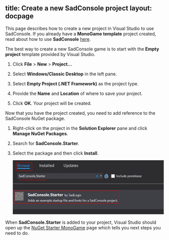 title: Create a new SadConsole project
layout: docpage
---


This page describes how to create a new project in Visual Studio to use SadConsole. If you already have a **MonoGame template** project created, read about how to use **SadConsole** [here](monogame-template.md).

The best way to create a new SadConsole game is to start with the **Empty project** template provided by Visual Studio.

1. Click **File** > **New** > **Project...**

2. Select **Windows/Classic Desktop** in the left pane.

3. Select **Empty Project (.NET Framework)** as the project type.

4. Provide the **Name** and **Location** of where to save your project.

5. Click **OK**. Your project will be created.

Now that you have the project created, you need to add reference to the SadConsole NuGet package.

1. Right-click on the project in the **Solution Explorer** pane and click **Manage NuGet Packages**.

2. Search for **SadConsole.Starter**.

3. Select the package and then click **Install**.

    ![nuget preview](images/part1-nuget.png)

When **SadConsole.Starter** is added to your project, Visual Studio should open up the [NuGet Starter MonoGame](nuget-starter-monogame.md) page which tells you next steps you need to do.